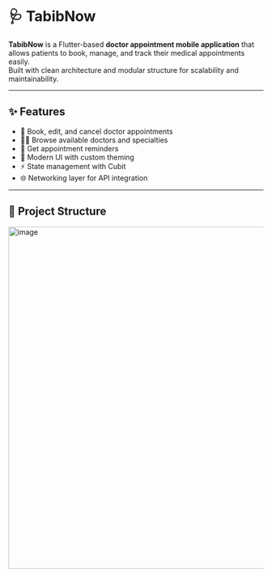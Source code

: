 # 🩺 TabibNow

**TabibNow** is a Flutter-based **doctor appointment mobile application** that allows patients to book, manage, and track their medical appointments easily.  
Built with clean architecture and modular structure for scalability and maintainability.  

---

## ✨ Features
- 📅 Book, edit, and cancel doctor appointments
- 👨‍⚕️ Browse available doctors and specialties
- 🔔 Get appointment reminders
- 🎨 Modern UI with custom theming
- ⚡ State management with Cubit
- 🌐 Networking layer for API integration

---

## 📂 Project Structure

<img width="750" height="676" alt="image" src="https://github.com/user-attachments/assets/2b8a5cbe-f855-40e3-b1b8-711297060b87" />
